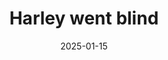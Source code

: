 ---
title: Harley went blind
promotion: AEW
show: Dynamite
date: 2025-01-15
tags:
  - harley
  - julia
images:
  - src: /assets/aew-2025-01/2025.01.15.AEW.Dynamite.c.jpg
    alt: Harley misted
---